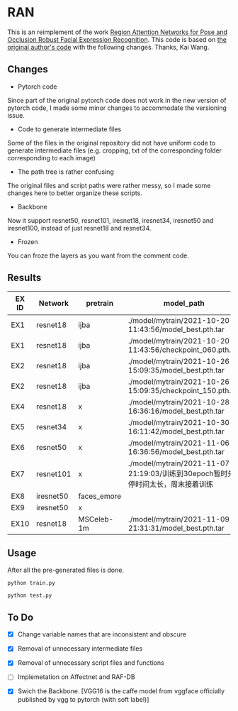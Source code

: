 # RAN

This is an reimplement of the work [Region Attention Networks for Pose and Occlusion Robust Facial Expression Recognition](https://arxiv.org/pdf/1905.04075.pdf).
This code is based on [the original author's code](https://github.com/kaiwang960112/Challenge-condition-FER-dataset/) with the following changes. Thanks, Kai Wang.


## Changes

- Pytorch code

Since part of the original pytorch code does not work in the new version of pytorch code, I made some minor changes to accommodate the versioning issue.

- Code to generate intermediate files

Some of the files in the original repository did not have uniform code to generate intermediate files (e.g. cropping, txt of the corresponding folder corresponding to each image)

- The path tree is rather confusing

The original files and script paths were rather messy, so I made some changes here to better organize these scripts.

- Backbone

Now it support resnet50, resnet101, iresnet18, iresnet34, iresnet50 and iresnet100, instead of just resnet18 and resnet34.

- Frozen

You can froze the layers as you want from the comment code.

## Results

| EX ID | Network  | pretrain               | model_path                                                     | acc（ferplus)     | acc（ferplus_occlusion) | acc（ferplus_pose30) | acc（ferplus_pose45) | acc（ferplus_minor） | acc(ferplus_minor_occlusion) |
| ---- | --------- | -------------------- | ------------------------------------------------------------ | ----------------- | ----------------------- | -------------------- | -------------------- | -------------------- | ---------------------------- |
| EX1  | resnet18  | ijba                 | ./model/mytrain/2021-10-20-11:43:56/model_best.pth.tar       | 0.8690(2726/3137) | 0.8231(498/605)         | 0.8701(1018/1170)    | 0.8547(541/633)      | 0.8702(1019/1171)    | 0.8049(165/205)              |
| EX1  | resnet18  | ijba                 | ./model/mytrain/2021-10-20-11:43:56/checkpoint_060.pth.tar   |                   |                         |                      |                      | 0.8625(1018/1171)    |                              |
| EX2  | resnet18  | ijba                 | ./model/mytrain/2021-10-26-15:09:35/model_best.pth.tar       | 0.8645(2712/3137) | 0.8083(489/605)         | 0.8615(1008/1170)    | 0.8468(536/633)      | 0.8617(1009/1171)    |                              |
| EX2  | resnet18  | ijba                 | ./model/mytrain/2021-10-26-15:09:35/checkpoint_150.pth.tar   |                   |                         |                      |                      | 0.8625(1010/1171)    |                              |
| EX4  | resnet18  | x                    | ./model/mytrain/2021-10-28-16:36:16/model_best.pth.tar       | 0.8444(2649/3137) | 0.8017(485/605)         | 0.8358(978/1170)     | 0.8167(517/633)      | 0.8292(971/1171)     | 0.7854(161/205)              |
| EX5  | resnet34  | x                    | ./model/mytrain/2021-10-30-16:11:42/model_best.pth.tar       | 0.8482(2661/3137) | 0.8132(492/605)         | 0.8564(1002/1170)    | 0.8278(524/663)      |                      |                              |
| EX6  | resnet50  | x                    | ./model/mytrain/2021-11-06-16:36:56/model_best.pth.tar       | 0.8470(2657/3137) | 0.8066(488/605)         | 0.8479(992 /1170)    | 0.8325(527663)       |                      |                              |
| EX7  | resnet101 | x                    | ./model/mytrain/2021-11-07-21:19:03/训练到30epoch暂时先停时间太长，周末接着训练 |                   |                         |                      |                      |                      |                              |
| EX8  | iresnet50 | faces_emore |                                                              |                   |                         |                      |                      |                      |                              |
| EX9  | iresnet50 | x                    |                                                              |                   |                         |                      |                      |                      |                              |
| EX10 | resnet18  | MSCeleb-1m           | ./model/mytrain/2021-11-09-21:31:31/model_best.pth.tar       |                   |                         |                      |                      |                      |                              |


## Usage
After all the pre-generated files is done.

```
python train.py

python test.py
```
## To Do

- [x]  Change variable names that are inconsistent and obscure

- [x]  Removal of unnecessary intermediate files
 
- [x]  Removal of unnecessary script files and functions

- [ ]  Implemetation on Affectnet and RAF-DB

- [x]  Swich the Backbone. [VGG16 is the caffe model from vggface officially published by vgg to pytorch (with soft label)]
